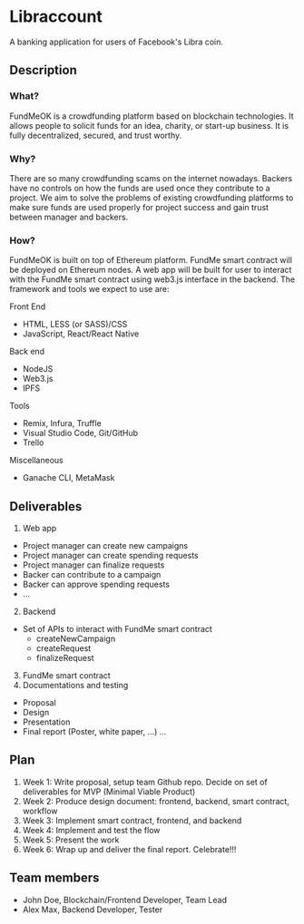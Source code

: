 # Libraccount
A banking application for users of Facebook's Libra coin.

## Description
### What?

FundMeOK is a crowdfunding platform based on blockchain technologies. It allows people to solicit funds for an idea, charity, or start-up business. It is fully decentralized, secured, and trust worthy.

### Why?

There are so many crowdfunding scams on the internet nowadays. Backers have no controls on how the funds are used once they contribute to a project. We aim to solve the problems of existing crowdfunding platforms to make sure funds are used properly for project success and gain trust between manager and backers.

### How?

FundMeOK is built on top of Ethereum platform. FundMe smart contract will be deployed on Ethereum nodes. A web app will be built for user to interact with the FundMe smart contract using web3.js interface in the backend. The framework and tools we expect to use are:

Front End
* HTML, LESS (or SASS)/CSS
* JavaScript, React/React Native

Back end
* NodeJS
* Web3.js
* IPFS

Tools
* Remix, Infura, Truffle
* Visual Studio Code, Git/GitHub
* Trello

Miscellaneous
* Ganache CLI, MetaMask

## Deliverables

1.	Web app
* Project manager can create new campaigns
* Project manager can create spending requests
* Project manager can finalize requests
* Backer can contribute to a campaign
* Backer can approve spending requests
*	…
2.	Backend
*	Set of APIs to interact with FundMe smart contract
    * createNewCampaign
    * createRequest
    *	finalizeRequest
3.	FundMe smart contract
4.	Documentations and testing
*	Proposal
*	Design
*	Presentation
*	Final report (Poster, white paper, …)
…

## Plan

1.	Week 1: Write proposal, setup team Github repo. Decide on set of deliverables for MVP (Minimal Viable Product)
2.	Week 2: Produce design document: frontend, backend, smart contract, workflow
3.	Week 3: Implement smart contract, frontend, and backend
4.	Week 4: Implement and test the flow
5.	Week 5: Present the work
6.	Week 6: Wrap up and deliver the final report. Celebrate!!!


## Team members

* John Doe, Blockchain/Frontend Developer, Team Lead
* Alex Max, Backend Developer, Tester

